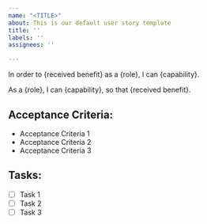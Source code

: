 ```yaml
---
name: "<TITLE>"
about: This is our default user story template
title: ''
labels: ''
assignees: ''

---
```


In order to {received benefit} as a {role}, I can {capability}.

As a {role}, I can {capability}, so that {received benefit}.

## Acceptance Criteria:
* Acceptance Criteria 1
* Acceptance Criteria 2
* Acceptance Criteria 3

## Tasks:
- [ ] Task 1
- [ ] Task 2
- [ ] Task 3
